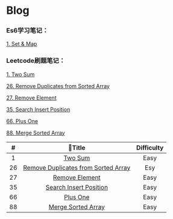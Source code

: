 # Blog

### Es6学习笔记：
[1. Set & Map](./Es6/set&map笔记.md)

### Leetcode刷题笔记：
[1. Two Sum](./leetcode刷题笔记/1-TwoSum.md)

[26. Remove Duplicates from Sorted Array](./leetcode刷题笔记/26-RemoveDupEle.md)

[27. Remove Element](./leetcode刷题笔记/27-RemoveEle.md)

[35. Search Insert Position](./leetcode刷题笔记/35-SearchInsPos.md)

[66. Plus One](./leetcode刷题笔记/66-PlusOne.md)

[88. Merge Sorted Array](./leetcode刷题笔记/88-MergeSortedArray.md)

| # | Title | Difficulty |
| :--------: | :--------:| :--: |
| 1  | [Two Sum](./leetcode刷题笔记/1-TwoSum.md)|  Easy   |
| 26  | [Remove Duplicates from Sorted Array](./leetcode刷题笔记/26-RemoveDupEle.md) |  Esy   |
| 27  | [Remove Element](./leetcode刷题笔记/27-RemoveEle.md) |  Easy   |
| 35  | [Search Insert Position](./leetcode刷题笔记/35-SearchInsPos.md) |  Easy   |
| 66  | [Plus One](./leetcode刷题笔记/66-PlusOne.md) |  Easy   |
| 88  | [Merge Sorted Array](./leetcode刷题笔记/88-MergeSortedArray.md) |  Easy   |